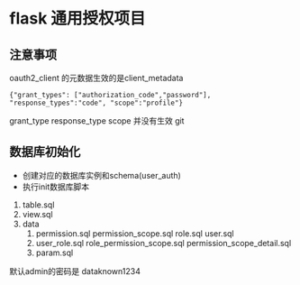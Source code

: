 # flask 通用授权项目

## 注意事项

oauth2_client 的元数据生效的是client_metadata

`{"grant_types": ["authorization_code","password"], "response_types":"code", "scope":"profile"}`

grant_type 
response_type
scope
并没有生效
git


## 数据库初始化

- 创建对应的数据库实例和schema(user_auth)
- 执行init数据库脚本

1. table.sql
2. view.sql
3. data
   1. permission.sql
      permission_scope.sql
      role.sql
      user.sql
   2. user_role.sql
      role_permission_scope.sql
      permission_scope_detail.sql
   3. param.sql
      
默认admin的密码是 dataknown1234
